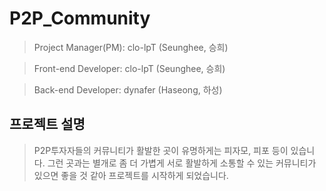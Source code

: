 # P2P_Community

> Project Manager(PM): clo-lpT (Seunghee, 승희)  

> Front-end Developer: clo-lpT (Seunghee, 승희)  

> Back-end Developer: dynafer (Haseong, 하성)

## 프로젝트 설명
> P2P투자자들의 커뮤니티가 활발한 곳이 유명하게는 피자모, 피포 등이 있습니다. 그런 곳과는 별개로 좀 더 가볍게 서로 활발하게 소통할 수 있는 커뮤니티가 있으면 좋을 것 같아 프로젝트를 시작하게 되었습니다.
